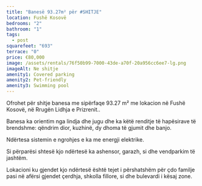 ```yaml
---
title: "Banesë 93.27m² për #SHITJE"
location: Fushë Kosovë
bedrooms: "2"
bathroom: "1"
tags:
  - post
squarefeet: "693"
terrace: "0"
price: €80,000
image: /assets/rentals/76f50b99-7000-43de-a70f-20a956cc6ee7-lg.png
imageAlt: Ne shitje
amenity1: Covered parking
amenity2: Pet-friendly
amenity3: Swimming pool
---
```

Ofrohet për shitje banesa me sipërfaqe 93.27 m² me lokacion në Fushë Kosovë, në Rrugën Lidhja e Prizrenit..







Banesa ka orientim nga lindja dhe jugu dhe ka këtë renditje të hapësirave të brendshme: qëndrim dior, kuzhinë, dy dhoma të gjumit dhe banjo.



Ndërtesa sistemin e ngrohjes e ka me energji elektrike. 







Si përparësi shtesë kjo ndërtesë ka ashensor, garazh, si dhe vendparkim të jashtëm.







Lokacioni ku gjendet kjo ndërtesë është tejet i përshatshëm për çdo familje pasi në afërsi gjendet çerdhja, shkolla fillore, si dhe bulevardi i kësaj zone.

